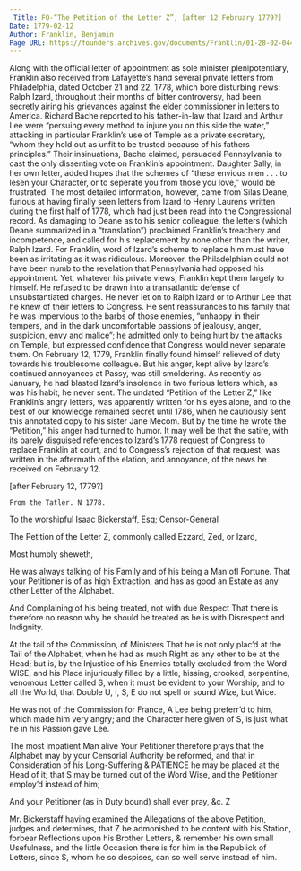 ```yaml
---
 Title: FO-“The Petition of the Letter Z”, [after 12 February 1779?]
Date: 1779-02-12
Author: Franklin, Benjamin
Page URL: https://founders.archives.gov/documents/Franklin/01-28-02-0441
---
```


Along with the official letter of appointment as sole minister plenipotentiary, Franklin also received from Lafayette’s hand several private letters from Philadelphia, dated October 21 and 22, 1778, which bore disturbing news: Ralph Izard, throughout their months of bitter controversy, had been secretly airing his grievances against the elder commissioner in letters to America. Richard Bache reported to his father-in-law that Izard and Arthur Lee were “persuing every method to injure you on this side the water,” attacking in particular Franklin’s use of Temple as a private secretary, “whom they hold out as unfit to be trusted because of his fathers principles.” Their insinuations, Bache claimed, persuaded Pennsylvania to cast the only dissenting vote on Franklin’s appointment. Daughter Sally, in her own letter, added hopes that the schemes of “these envious men . . . to lesen your Character, or to seperate you from those you love,” would be frustrated. The most detailed information, however, came from Silas Deane, furious at having finally seen letters from Izard to Henry Laurens written during the first half of 1778, which had just been read into the Congressional record. As damaging to Deane as to his senior colleague, the letters (which Deane summarized in a “translation”) proclaimed Franklin’s treachery and incompetence, and called for his replacement by none other than the writer, Ralph Izard.
For Franklin, word of Izard’s scheme to replace him must have been as irritating as it was ridiculous. Moreover, the Philadelphian could not have been numb to the revelation that Pennsylvania had opposed his appointment. Yet, whatever his private views, Franklin kept them largely to himself. He refused to be drawn into a transatlantic defense of unsubstantiated charges. He never let on to Ralph Izard or to Arthur Lee that he knew of their letters to Congress. He sent reassurances to his family that he was impervious to the barbs of those enemies, “unhappy in their tempers, and in the dark uncomfortable passions of jealousy, anger, suspicion, envy and malice”; he admitted only to being hurt by the attacks on Temple, but expressed confidence that Congress would never separate them.
On February 12, 1779, Franklin finally found himself relieved of duty towards his troublesome colleague. But his anger, kept alive by Izard’s continued annoyances at Passy, was still smoldering. As recently as January, he had blasted Izard’s insolence in two furious letters which, as was his habit, he never sent.
The undated “Petition of the Letter Z,” like Franklin’s angry letters, was apparently written for his eyes alone, and to the best of our knowledge remained secret until 1786, when he cautiously sent this annotated copy to his sister Jane Mecom. But by the time he wrote the “Petition,” his anger had turned to humor. It may well be that the satire, with its barely disguised references to Izard’s 1778 request of Congress to replace Franklin at court, and to Congress’s rejection of that request, was written in the aftermath of the elation, and annoyance, of the news he received on February 12.
  
[after February 12, 1779?]

  
    
    From the Tatler. N 1778.
  


To the worshipful Isaac Bickerstaff, Esq; Censor-General



The Petition of the Letter Z, commonly called Ezzard, Zed, or Izard,



  Most humbly sheweth,


  He was always talking of his Family and of his being a Man ofl Fortune.
  That your Petitioner is of as high Extraction, and has as good an Estate as any other Letter of the Alphabet.


  And Complaining of his being treated, not with due Respect
  That there is therefore no reason why he should be treated as he is with Disrespect and Indignity.


  At the tail of the Commission, of Ministers
  That he is not only plac’d at the Tail of the Alphabet, when he had as much Right as any other to be at the Head; but is, by the Injustice of his Enemies totally excluded from the Word WISE, and his Place injuriously filled by a little, hissing, crooked, serpentine, venomous Letter called S, when it must be evident to your Worship, and to all the World, that Double U, I, S, E do not spell or sound Wize, but Wice.



  He was not of the Commission for France, A Lee being preferr’d to him, which made him very angry; and the Character here given of S, is just what he in his Passion gave Lee.


  The most impatient Man alive
  Your Petitioner therefore prays that the Alphabet may by your Censorial Authority be reformed, and that in Consideration of his Long-Suffering & PATIENCE he may be placed at the Head of it; that S may be turned out of the Word Wise, and the Petitioner employ’d instead of him;



  And your Petitioner (as in Duty bound) shall ever pray, &c. Z



  Mr. Bickerstaff having examined the Allegations of the above Petition, judges and determines, that Z be admonished to be content with his Station, forbear Reflections upon his Brother Letters, & remember his own small Usefulness, and the little Occasion there is for him in the Republick of Letters, since S, whom he so despises, can so well serve instead of him.


